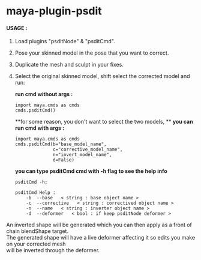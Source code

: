 # maya-plugin-psdit

#### USAGE :

1. Load plugins "psditNode" & "psditCmd".
2. Pose your skinned model in the pose that you want to correct.
3. Duplicate the mesh and sculpt in your fixes. 
4. Select the original skinned model, shift select the corrected model and run:


    **run cmd without args :**

    ```
    import maya.cmds as cmds    
    cmds.psditCmd()    
    ```


    **for some reason, you don't want to select the two models, **
    **you can run cmd with args :**

    ```
    import maya.cmds as cmds    
    cmds.psditCmd(b="base_model_name", 
                  c="corrective_model_name", 
                  n="invert_model_name",
                  d=False)    
    ```
    
    
    **you can type psditCmd cmd with -h flag to see the help info**

    ```
    psditCmd -h;

    psditCmd Help : 
        -b  --base   < string : base object name >
        -c  --corrective   < string : correctived object name >
        -n  --name   < string : inverter object name >
        -d  --deformer   < bool : if keep psditNode deformer > 
    ```


An inverted shape will be generated which you can then apply as a front of chain blendShape target.  
The generated shape will have a live deformer affecting it so edits you make on your corrected mesh  
will be inverted through the deformer.
